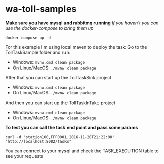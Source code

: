 # wa-toll-samples


**Make sure you have mysql and rabbitmq running**
_If you haven't you can use the docker-compose to bring them up_

`docker-compose up -d`

For this example I'm using local maven to deploy the task:
Go to the TollTaskSample folder and run:

* Windows:
`mvnw.cmd clean package`
* On Linux/MacOS:
`./mvnw clean package`

After that you can start up the TollTaskSink project

* Windows:
`mvnw.cmd clean package`
* On Linux/MacOS:
`./mvnw clean package`


And then you can start up the TollTaskInTake project

* Windows:
`mvnw.cmd clean package`
* On Linux/MacOS:
`./mvnw clean package`


**To test you can call the task end point and pass some params**

`curl -d 'station100,FFF0001,2016-11-20T21:22:00' "http://localhost:8082/tasks"`

You can connect to your mysql and check the TASK_EXECUTION table to see your requests
